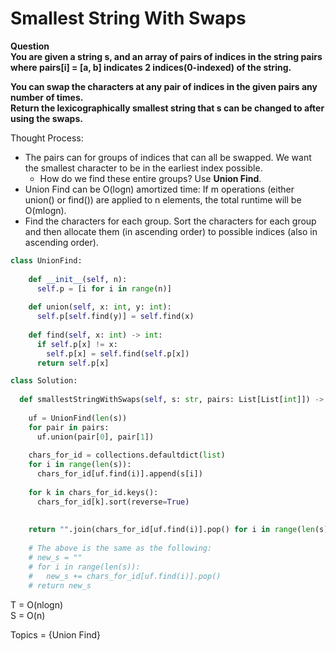 # Smallest String With Swaps

<b>Question</b>
<br>
<b>You are given a string s, and an array of pairs of indices in the string pairs where pairs[i] = [a, b] indicates 2 indices(0-indexed) of the string.</b>

<b>You can swap the characters at any pair of indices in the given pairs any number of times.</b>
<br>
<b>Return the lexicographically smallest string that s can be changed to after using the swaps.</b>

Thought Process:
* The pairs can for groups of indices that can all be swapped. We want the smallest character to be in the earliest index possible.
  * How do we find these entire groups? Use <b>Union Find</b>.  
* Union Find can be O(logn) amortized time: If m operations (either union() or find()) are applied to n elements, the total runtime will be O(mlogn).
* Find the characters for each group. Sort the characters for each group and then allocate them (in ascending order) to possible indices (also in ascending order).


```python
class UnionFind:
    
    def __init__(self, n):
      self.p = [i for i in range(n)]
      
    def union(self, x: int, y: int):
      self.p[self.find(y)] = self.find(x)
      
    def find(self, x: int) -> int:
      if self.p[x] != x:
        self.p[x] = self.find(self.p[x])
      return self.p[x]

class Solution:
  
  def smallestStringWithSwaps(self, s: str, pairs: List[List[int]]) -> str:
    
    uf = UnionFind(len(s))
    for pair in pairs:
      uf.union(pair[0], pair[1])
      
    chars_for_id = collections.defaultdict(list)
    for i in range(len(s)):
      chars_for_id[uf.find(i)].append(s[i])
      
    for k in chars_for_id.keys():
      chars_for_id[k].sort(reverse=True)
      
      
    return "".join(chars_for_id[uf.find(i)].pop() for i in range(len(s)))
    
    # The above is the same as the following:
    # new_s = ""
    # for i in range(len(s)):
    #   new_s += chars_for_id[uf.find(i)].pop()
    # return new_s    
```

T = O(nlogn)    
S = O(n)  

Topics = {Union Find}

